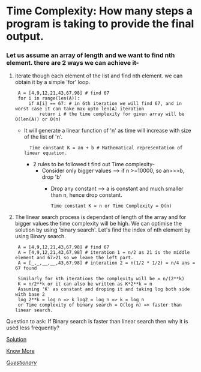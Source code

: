 # **Time Complexity:** How many steps a program is taking to provide the final output.
### Let us assume an array of length and we want to find nth element. there are 2 ways we can achieve it-
1. iterate though each element of the list and find nth element. we can obtain it by a simple 'for' loop.
        
        A = [4,9,12,21,43,67,98] # find 67
        for i in range(len(A)):
            if A[i] == 67: # in 6th iteration we will find 67, and in worst case it can take max upto len(A) iteration
                return i # the time complexity for given array will be O(len(A)) or O(n)
    * It will generate a linear function of 'n' as time will increase with size of the list of 'n'.

            Time constant K = an + b # Mathematical representation of linear equation.
        * 2 rules to be followed t find out Time complexity-
          * Consider only bigger values --> if n >=10000, so an>>>b, drop 'b' 
            * Drop any constant --> a is constant and much smaller than n, hence drop constant.
            
                  Time constant K = n or Time Complexity = O(n)
            
          
2. The linear search process is dependant of length of the array and for bigger values the time complexity will be high.
    We can optimise the solution by using 'binary search'. Let's find the index of nth element by using Binary search.

        A = [4,9,12,21,43,67,98] # find 67
        A = [4,9,12,21,43,67,98] # iteration 1 = n/2 as 21 is the middle element and 67>21 so we leave the left part.
        A = [_,_,__,__,43,67,98] # interation 2 = n(1/2 * 1/2) = n/4 ans = 67 found

        Similarly for kth iterations the complexity will be = n/(2**k)
        K = n/2**k or it can also be written as K*2**k = n 
        Assuming 'K' as constant and droping it and taking log both side with base 2
        log 2**k = log n => k log2 = log n => k = log n
        or Time complexity of binary search = O(log n) => faster than linear search.

Question to ask: If Binary search is faster than linear search then why it is used less frequently?

[Solution](search_complexity.py) 

[Know More](linear_vs_binary_search.md)

_[Questionary](linear_vs_binary_search.md)_
